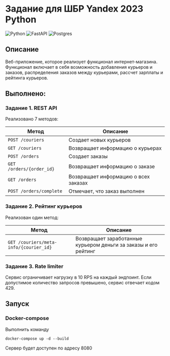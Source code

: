 # Задание для ШБР Yandex 2023 Python

![Python](https://img.shields.io/badge/python-3670A0?style=for-the-badge&logo=python&logoColor=ffdd54)
![FastAPI](https://img.shields.io/badge/FastAPI-005571?style=for-the-badge&logo=fastapi)
![Postgres](https://img.shields.io/badge/postgres-%23316192.svg?style=for-the-badge&logo=postgresql&logoColor=white)

## Описание

Веб-приложение, которое реализует функционал интернет-магазина. 
Функционал включает в себя возможность добавления курьеров и заказов,
распределения заказов между курьерами, рассчет зарплаты и рейтинга курьеров.

## Выполнено:
### Задание 1. REST API

Реализовано 7 методов:

Метод  | Описание
-------|---------
 `POST /couriers` | Создает новых курьеров
 `GET /couriers` | Возвращает информацию о курьерах
 `POST /orders` | Создает заказы
 `GET /orders/{order_id}` | Возвращает информацию о заказе
 `GET /orders` | Возвращает информацию о всех заказах
 `POST /orders/complete` | Отмечает, что заказ выполнен

### Задание 2. Рейтинг курьеров

Реализован один метод:

Метод  | Описание
-------|---------
`GET /couriers/meta-info/{courier_id}` | Возвращает заработанные курьером деньги за заказы и его рейтинг

### Задание 3. Rate limiter

Сервис ограничивает нагрузку в 10 RPS на каждый эндпоинт. Если допустимое количество запросов превышено, сервис отвечает кодом 429.

## Запуск

### Docker-compose
Выполнить команду

```docker-compose up -d --build```

Сервер будет доступен по адресу 8080